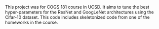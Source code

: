 This project was for COGS 181 course in UCSD. It aims to tune the best hyper-parameters for the ResNet and GoogLeNet architectures using the Cifar-10 dataset. This code includes skeletonized code from one of the homeworks in the course.
